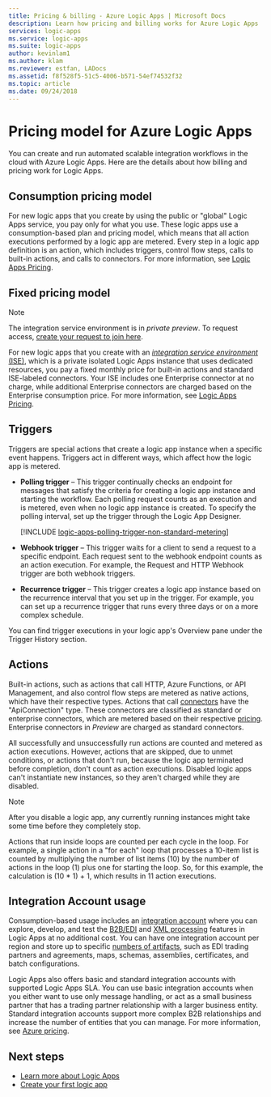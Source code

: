 ```yaml
---
title: Pricing & billing - Azure Logic Apps | Microsoft Docs
description: Learn how pricing and billing works for Azure Logic Apps
services: logic-apps
ms.service: logic-apps
ms.suite: logic-apps
author: kevinlam1
ms.author: klam
ms.reviewer: estfan, LADocs
ms.assetid: f8f528f5-51c5-4006-b571-54ef74532f32
ms.topic: article
ms.date: 09/24/2018
---
```


# Pricing model for Azure Logic Apps

You can create and run automated scalable integration 
workflows in the cloud with Azure Logic Apps. 
Here are the details about how billing and pricing work for Logic Apps. 

<a name="consumption-pricing"></a>

## Consumption pricing model

For new logic apps that you create by using the public or "global" 
Logic Apps service, you pay only for what you use. These logic apps 
use a consumption-based plan and pricing model, which means that all 
action executions performed by a logic app are metered. Every step 
in a logic app definition is an action, which includes triggers, 
control flow steps, calls to built-in actions, and calls to connectors. 
For more information, see [Logic Apps Pricing](https://azure.microsoft.com/pricing/details/logic-apps).

<a name="fixed-pricing"></a>

## Fixed pricing model

> [!NOTE]
> The integration service environment is in *private preview*. 
> To request access, [create your request to join here](https://aka.ms/iseprivatepreview).

For new logic apps that you create with an 
[*integration service environment* (ISE)](../logic-apps/connect-virtual-network-vnet-isolated-environment-overview.md), 
which is a private isolated Logic Apps instance that uses dedicated resources, 
you pay a fixed monthly price for built-in actions and standard ISE-labeled connectors. 
Your ISE includes one Enterprise connector at no charge, while additional Enterprise 
connectors are charged based on the Enterprise consumption price. For more information, see 
[Logic Apps Pricing](https://azure.microsoft.com/pricing/details/logic-apps).

<a name="triggers"></a>

## Triggers

Triggers are special actions that create a logic app instance when a specific event happens. 
Triggers act in different ways, which affect how the logic app is metered.

* **Polling trigger** – This trigger continually checks an endpoint for messages 
that satisfy the criteria for creating a logic app instance and starting the workflow. 
Each polling request counts as an execution and is metered, even when no logic app instance is created. 
To specify the polling interval, set up the trigger through the Logic App Designer.

  [!INCLUDE [logic-apps-polling-trigger-non-standard-metering](../../includes/logic-apps-polling-trigger-non-standard-metering.md)]

* **Webhook trigger** – This trigger waits for a client to send a request to a specific endpoint. 
Each request sent to the webhook endpoint counts as an action execution. 
For example, the Request and HTTP Webhook trigger are both webhook triggers.

* **Recurrence trigger** – This trigger creates a logic app instance based 
on the recurrence interval that you set up in the trigger. 
For example, you can set up a recurrence trigger that runs every three days or on a more complex schedule.

You can find trigger executions in your logic app's Overview pane 
under the Trigger History section.

## Actions

Built-in actions, such as actions that call HTTP, Azure Functions, or API Management, 
and also control flow steps are metered as native actions, which have their respective types. 
Actions that call [connectors](https://docs.microsoft.com/connectors) have the "ApiConnection" type. 
These connectors are classified as standard or enterprise connectors, 
which are metered based on their respective [pricing][pricing]. Enterprise connectors in *Preview* are charged as standard
connectors.

All successfully and unsuccessfully run actions are counted and metered as action executions. 
However, actions that are skipped, due to unmet conditions, or actions that don't run, 
because the logic app terminated before completion, don't count as action executions. 
Disabled logic apps can't instantiate new instances, so they aren't charged while they are disabled.

> [!NOTE]
> After you disable a logic app, any currently running instances 
> might take some time before they completely stop.

Actions that run inside loops are counted per each cycle in the loop. 
For example, a single action in a "for each" loop that processes a 
10-item list is counted by multiplying the number of list items (10) 
by the number of actions in the loop (1) plus one for starting the loop. 
So, for this example, the calculation is (10 * 1) + 1, which results in 11 action executions.

## Integration Account usage

Consumption-based usage includes an 
[integration account](logic-apps-enterprise-integration-create-integration-account.md) 
where you can explore, develop, and test the 
[B2B/EDI](logic-apps-enterprise-integration-b2b.md) and 
[XML processing](logic-apps-enterprise-integration-xml.md) 
features in Logic Apps at no additional cost. You can have one 
integration account per region and store up to specific 
[numbers of artifacts](../logic-apps/logic-apps-limits-and-config.md), 
such as EDI trading partners and agreements, maps, schemas, assemblies, 
certificates, and batch configurations.

Logic Apps also offers basic and standard integration accounts with supported Logic Apps SLA. 
You can use basic integration accounts when you either want to use only message handling, 
or act as a small business partner that has a trading partner relationship with a larger business entity. 
Standard integration accounts support more complex B2B relationships and increase the number 
of entities that you can manage. For more information, see 
[Azure pricing](https://azure.microsoft.com/pricing/details/logic-apps).

## Next steps

* [Learn more about Logic Apps][whatis]
* [Create your first logic app][create]

[pricing]: https://azure.microsoft.com/pricing/details/logic-apps/
[whatis]: logic-apps-overview.md
[create]: quickstart-create-first-logic-app-workflow.md

